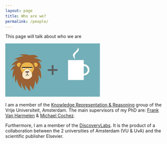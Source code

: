 ```yaml
---
layout: page
title: Who are we?
permalink: /people/
---
```


This page will talk about who we are

![hi there](/img/grumpy.jpeg)

I am a member of the [Knowledge Representation & Reasoning](https://krr.cs.vu.nl/) group of the Vrije Universiteit, Amsterdam.
The main supervisors of my PhD are: [Frank Van Harmelen](https://www.cs.vu.nl/~frankh/)  & [Michael Cochez](https://www.cochez.nl/).

Furthermore, I am a member of the [DiscoveryLabs](https://discoverylab.ai/). 
It is the product of a collaboration between the 2 universities of Amsterdam (VU & UvA) and the scientific publisher Elsevier.


